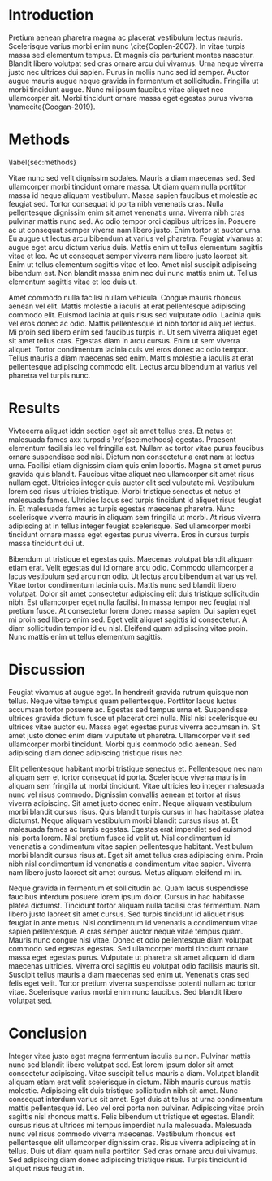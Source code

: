 # Introduction

Pretium aenean pharetra magna ac placerat vestibulum lectus mauris. Scelerisque varius morbi enim nunc \cite{Coplen-2007}. In vitae turpis massa sed elementum tempus. Et magnis dis parturient montes nascetur. Blandit libero volutpat sed cras ornare arcu dui vivamus. Urna neque viverra justo nec ultrices dui sapien. Purus in mollis nunc sed id semper. Auctor augue mauris augue neque gravida in fermentum et sollicitudin. Fringilla ut morbi tincidunt augue. Nunc mi ipsum faucibus vitae aliquet nec ullamcorper sit. Morbi tincidunt ornare massa eget egestas purus viverra \namecite{Coogan-2019}.

# Methods
\label{sec:methods}

Vitae nunc sed velit dignissim sodales. Mauris a diam maecenas sed. Sed ullamcorper morbi tincidunt ornare massa. Ut diam quam nulla porttitor massa id neque aliquam vestibulum. Massa sapien faucibus et molestie ac feugiat sed. Tortor consequat id porta nibh venenatis cras. Nulla pellentesque dignissim enim sit amet venenatis urna. Viverra nibh cras pulvinar mattis nunc sed. Ac odio tempor orci dapibus ultrices in. Posuere ac ut consequat semper viverra nam libero justo. Enim tortor at auctor urna. Eu augue ut lectus arcu bibendum at varius vel pharetra. Feugiat vivamus at augue eget arcu dictum varius duis. Mattis enim ut tellus elementum sagittis vitae et leo. Ac ut consequat semper viverra nam libero justo laoreet sit. Enim ut tellus elementum sagittis vitae et leo. Amet nisl suscipit adipiscing bibendum est. Non blandit massa enim nec dui nunc mattis enim ut. Tellus elementum sagittis vitae et leo duis ut.

Amet commodo nulla facilisi nullam vehicula. Congue mauris rhoncus aenean vel elit. Mattis molestie a iaculis at erat pellentesque adipiscing commodo elit. Euismod lacinia at quis risus sed vulputate odio. Lacinia quis vel eros donec ac odio. Mattis pellentesque id nibh tortor id aliquet lectus. Mi proin sed libero enim sed faucibus turpis in. Ut sem viverra aliquet eget sit amet tellus cras. Egestas diam in arcu cursus. Enim ut sem viverra aliquet. Tortor condimentum lacinia quis vel eros donec ac odio tempor. Tellus mauris a diam maecenas sed enim. Mattis molestie a iaculis at erat pellentesque adipiscing commodo elit. Lectus arcu bibendum at varius vel pharetra vel turpis nunc.

# Results

Vivteeerra aliquet iddn section eget sit amet tellus cras. Et netus et malesuada fames axx turpsdis \ref{sec:methods} egestas. Praesent elementum facilisis leo vel fringilla est. Nullam ac tortor vitae purus faucibus ornare suspendisse sed nisi. Dictum non consectetur a erat nam at lectus urna. Facilisi etiam dignissim diam quis enim lobortis. Magna sit amet purus gravida quis blandit. Faucibus vitae aliquet nec ullamcorper sit amet risus nullam eget. Ultricies integer quis auctor elit sed vulputate mi. Vestibulum lorem sed risus ultricies tristique. Morbi tristique senectus et netus et malesuada fames. Ultricies lacus sed turpis tincidunt id aliquet risus feugiat in. Et malesuada fames ac turpis egestas maecenas pharetra. Nunc scelerisque viverra mauris in aliquam sem fringilla ut morbi. At risus viverra adipiscing at in tellus integer feugiat scelerisque. Sed ullamcorper morbi tincidunt ornare massa eget egestas purus viverra. Eros in cursus turpis massa tincidunt dui ut.

Bibendum ut tristique et egestas quis. Maecenas volutpat blandit aliquam etiam erat. Velit egestas dui id ornare arcu odio. Commodo ullamcorper a lacus vestibulum sed arcu non odio. Ut lectus arcu bibendum at varius vel. Vitae tortor condimentum lacinia quis. Mattis nunc sed blandit libero volutpat. Dolor sit amet consectetur adipiscing elit duis tristique sollicitudin nibh. Est ullamcorper eget nulla facilisi. In massa tempor nec feugiat nisl pretium fusce. At consectetur lorem donec massa sapien. Dui sapien eget mi proin sed libero enim sed. Eget velit aliquet sagittis id consectetur. A diam sollicitudin tempor id eu nisl. Eleifend quam adipiscing vitae proin. Nunc mattis enim ut tellus elementum sagittis.

# Discussion

Feugiat vivamus at augue eget. In hendrerit gravida rutrum quisque non tellus. Neque vitae tempus quam pellentesque. Porttitor lacus luctus accumsan tortor posuere ac. Egestas sed tempus urna et. Suspendisse ultrices gravida dictum fusce ut placerat orci nulla. Nisl nisi scelerisque eu ultrices vitae auctor eu. Massa eget egestas purus viverra accumsan in. Sit amet justo donec enim diam vulputate ut pharetra. Ullamcorper velit sed ullamcorper morbi tincidunt. Morbi quis commodo odio aenean. Sed adipiscing diam donec adipiscing tristique risus nec.

Elit pellentesque habitant morbi tristique senectus et. Pellentesque nec nam aliquam sem et tortor consequat id porta. Scelerisque viverra mauris in aliquam sem fringilla ut morbi tincidunt. Vitae ultricies leo integer malesuada nunc vel risus commodo. Dignissim convallis aenean et tortor at risus viverra adipiscing. Sit amet justo donec enim. Neque aliquam vestibulum morbi blandit cursus risus. Quis blandit turpis cursus in hac habitasse platea dictumst. Neque aliquam vestibulum morbi blandit cursus risus at. Et malesuada fames ac turpis egestas. Egestas erat imperdiet sed euismod nisi porta lorem. Nisl pretium fusce id velit ut. Nisl condimentum id venenatis a condimentum vitae sapien pellentesque habitant. Vestibulum morbi blandit cursus risus at. Eget sit amet tellus cras adipiscing enim. Proin nibh nisl condimentum id venenatis a condimentum vitae sapien. Viverra nam libero justo laoreet sit amet cursus. Metus aliquam eleifend mi in.

Neque gravida in fermentum et sollicitudin ac. Quam lacus suspendisse faucibus interdum posuere lorem ipsum dolor. Cursus in hac habitasse platea dictumst. Tincidunt tortor aliquam nulla facilisi cras fermentum. Nam libero justo laoreet sit amet cursus. Sed turpis tincidunt id aliquet risus feugiat in ante metus. Nisl condimentum id venenatis a condimentum vitae sapien pellentesque. A cras semper auctor neque vitae tempus quam. Mauris nunc congue nisi vitae. Donec et odio pellentesque diam volutpat commodo sed egestas egestas. Sed ullamcorper morbi tincidunt ornare massa eget egestas purus. Vulputate ut pharetra sit amet aliquam id diam maecenas ultricies. Viverra orci sagittis eu volutpat odio facilisis mauris sit. Suscipit tellus mauris a diam maecenas sed enim ut. Venenatis cras sed felis eget velit. Tortor pretium viverra suspendisse potenti nullam ac tortor vitae. Scelerisque varius morbi enim nunc faucibus. Sed blandit libero volutpat sed.

# Conclusion

Integer vitae justo eget magna fermentum iaculis eu non. Pulvinar mattis nunc sed blandit libero volutpat sed. Est lorem ipsum dolor sit amet consectetur adipiscing. Vitae suscipit tellus mauris a diam. Volutpat blandit aliquam etiam erat velit scelerisque in dictum. Nibh mauris cursus mattis molestie. Adipiscing elit duis tristique sollicitudin nibh sit amet. Nunc consequat interdum varius sit amet. Eget duis at tellus at urna condimentum mattis pellentesque id. Leo vel orci porta non pulvinar. Adipiscing vitae proin sagittis nisl rhoncus mattis. Felis bibendum ut tristique et egestas. Blandit cursus risus at ultrices mi tempus imperdiet nulla malesuada. Malesuada nunc vel risus commodo viverra maecenas. Vestibulum rhoncus est pellentesque elit ullamcorper dignissim cras. Risus viverra adipiscing at in tellus. Duis ut diam quam nulla porttitor. Sed cras ornare arcu dui vivamus. Sed adipiscing diam donec adipiscing tristique risus. Turpis tincidunt id aliquet risus feugiat in.


